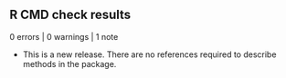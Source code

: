 ## R CMD check results

0 errors | 0 warnings | 1 note

* This is a new release. There are no references required to describe methods in the package. 
